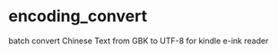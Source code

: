 encoding_convert
================

batch convert Chinese Text from GBK to UTF-8 for kindle e-ink reader
